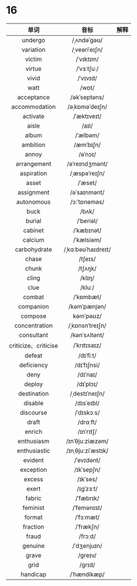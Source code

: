 # 16

|         单词         |        音标        | 解释 |
| :------------------: | :----------------: | :--: |
|       undergo        |    /ˌʌndəˈɡəʊ/     |      |
|      variation       |   /ˌveəriˈeɪʃn/    |      |
|        victim        |     /ˈvɪktɪm/      |      |
|        virtue        |     /ˈvɜːtʃuː/     |      |
|        vivid         |      /ˈvɪvɪd/      |      |
|         watt         |       /wɒt/        |      |
|      acceptance      |    /əkˈseptəns/    |      |
|    accommodation     |   /əˌkɒməˈdeɪʃn/   |      |
|       activate       |    /ˈæktɪveɪt/     |      |
|        aisle         |       /aɪl/        |      |
|        album         |      /ˈælbəm/      |      |
|       ambition       |     /æmˈbɪʃn/      |      |
|        annoy         |      /əˈnɔɪ/       |      |
|     arrangement      |   /əˈreɪndʒmənt/   |      |
|      aspiration      |   /ˌæspəˈreɪʃn/    |      |
|        asset         |      /ˈæset/       |      |
|      assignment      |    /əˈsaɪnmənt/    |      |
|      autonomous      |    /ɔːˈtɒnəməs/    |      |
|         buck         |       /bʌk/        |      |
|        burial        |     /ˈberiəl/      |      |
|       cabinet        |     /ˈkæbɪnət/     |      |
|       calcium        |     /ˈkælsiəm/     |      |
|     carbohydrate     | /ˌkɑːbəʊˈhaɪdreɪt/ |      |
|        chase         |      /tʃeɪs/       |      |
|        chunk         |      /tʃʌŋk/       |      |
|        cling         |       /klɪŋ/       |      |
|         clue         |       /kluː/       |      |
|        combat        |     /ˈkɒmbæt/      |      |
|      companion       |    /kəmˈpænjən/    |      |
|       compose        |     kəmˈpəʊz/      |      |
|    concentration     |  /ˌkɒnsnˈtreɪʃn/   |      |
|      consultant      |   /kənˈsʌltənt/    |      |
| criticize、criticise |    /ˈkrɪtɪsaɪz/    |      |
|        defeat        |     /dɪˈfiːt/      |      |
|      deficiency      |    /dɪˈfɪʃnsi/     |      |
|         deny         |      /dɪˈnaɪ/      |      |
|        deploy        |     /dɪˈplɔɪ/      |      |
|     destination      |   /ˌdestɪˈneɪʃn/   |      |
|       disable        |     /dɪsˈeɪbl/     |      |
|      discourse       |     /ˈdɪskɔːs/     |      |
|        draft         |      /drɑːft/      |      |
|        enrich        |     /ɪnˈrɪtʃ/      |      |
|      enthusiasm      |  /ɪnˈθjuːziæzəm/   |      |
|     enthusiastic     | /ɪnˌθjuːziˈæstɪk/  |      |
|       evident        |     /ˈevɪdənt/     |      |
|      exception       |     /ɪkˈsepʃn/     |      |
|        excess        |      /ɪkˈses/      |      |
|        exert         |     /ɪɡˈzɜːt/      |      |
|        fabric        |     /ˈfæbrɪk/      |      |
|       feminist       |    /ˈfemənɪst/     |      |
|        format        |     /ˈfɔːmæt/      |      |
|       fraction       |     /ˈfrækʃn/      |      |
|        fraud         |      /frɔːd/       |      |
|       genuine        |    /ˈdʒenjuɪn/     |      |
|        grave         |      /ɡreɪv/       |      |
|         grid         |       /ɡrɪd/       |      |
|       handicap       |    /ˈhændikæp/     |      |